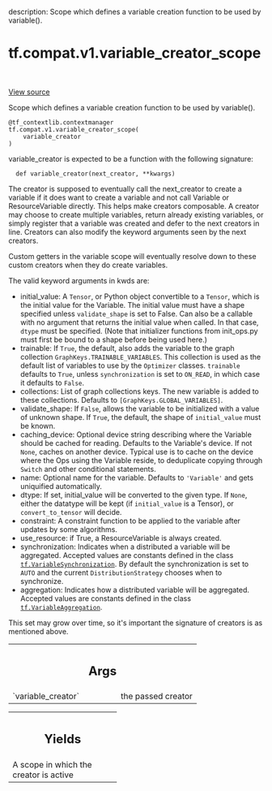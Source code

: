 description: Scope which defines a variable creation function to be used by variable().

<div itemscope itemtype="http://developers.google.com/ReferenceObject">
<meta itemprop="name" content="tf.compat.v1.variable_creator_scope" />
<meta itemprop="path" content="Stable" />
</div>

# tf.compat.v1.variable_creator_scope

<!-- Insert buttons and diff -->

<table class="tfo-notebook-buttons tfo-api nocontent" align="left">

</table>

<a target="_blank" href="/code/stable/tensorflow/python/ops/variable_scope.py">View source</a>



Scope which defines a variable creation function to be used by variable().

<pre class="devsite-click-to-copy prettyprint lang-py tfo-signature-link">
<code>@tf_contextlib.contextmanager</code>
<code>tf.compat.v1.variable_creator_scope(
    variable_creator
)
</code></pre>



<!-- Placeholder for "Used in" -->

variable_creator is expected to be a function with the following signature:

```
  def variable_creator(next_creator, **kwargs)
```

The creator is supposed to eventually call the next_creator to create a
variable if it does want to create a variable and not call Variable or
ResourceVariable directly. This helps make creators composable. A creator may
choose to create multiple variables, return already existing variables, or
simply register that a variable was created and defer to the next creators in
line. Creators can also modify the keyword arguments seen by the next
creators.

Custom getters in the variable scope will eventually resolve down to these
custom creators when they do create variables.

The valid keyword arguments in kwds are:

 * initial_value: A `Tensor`, or Python object convertible to a `Tensor`,
      which is the initial value for the Variable. The initial value must have
      a shape specified unless `validate_shape` is set to False. Can also be a
      callable with no argument that returns the initial value when called. In
      that case, `dtype` must be specified. (Note that initializer functions
      from init_ops.py must first be bound to a shape before being used here.)
 * trainable: If `True`, the default, also adds the variable to the graph
      collection `GraphKeys.TRAINABLE_VARIABLES`. This collection is used as
      the default list of variables to use by the `Optimizer` classes.
      `trainable` defaults to `True`, unless `synchronization` is
      set to `ON_READ`, in which case it defaults to `False`.
 * collections: List of graph collections keys. The new variable is added to
      these collections. Defaults to `[GraphKeys.GLOBAL_VARIABLES]`.
 * validate_shape: If `False`, allows the variable to be initialized with a
      value of unknown shape. If `True`, the default, the shape of
      `initial_value` must be known.
 * caching_device: Optional device string describing where the Variable
      should be cached for reading.  Defaults to the Variable's device.
      If not `None`, caches on another device.  Typical use is to cache
      on the device where the Ops using the Variable reside, to deduplicate
      copying through `Switch` and other conditional statements.
 * name: Optional name for the variable. Defaults to `'Variable'` and gets
      uniquified automatically.
 * dtype: If set, initial_value will be converted to the given type.
      If `None`, either the datatype will be kept (if `initial_value` is
      a Tensor), or `convert_to_tensor` will decide.
 * constraint: A constraint function to be applied to the variable after
      updates by some algorithms.
 * use_resource: if True, a ResourceVariable is always created.
 * synchronization: Indicates when a distributed a variable will be
      aggregated. Accepted values are constants defined in the class
      <a href="../../../tf/VariableSynchronization.md"><code>tf.VariableSynchronization</code></a>. By default the synchronization is set to
      `AUTO` and the current `DistributionStrategy` chooses
      when to synchronize.
 * aggregation: Indicates how a distributed variable will be aggregated.
      Accepted values are constants defined in the class
      <a href="../../../tf/VariableAggregation.md"><code>tf.VariableAggregation</code></a>.

This set may grow over time, so it's important the signature of creators is as
mentioned above.

<!-- Tabular view -->
 <table class="responsive fixed orange">
<colgroup><col width="214px"><col></colgroup>
<tr><th colspan="2"><h2 class="add-link">Args</h2></th></tr>

<tr>
<td>
`variable_creator`
</td>
<td>
the passed creator
</td>
</tr>
</table>



<!-- Tabular view -->
 <table class="responsive fixed orange">
<colgroup><col width="214px"><col></colgroup>
<tr><th colspan="2"><h2 class="add-link">Yields</h2></th></tr>
<tr class="alt">
<td colspan="2">
A scope in which the creator is active
</td>
</tr>

</table>

